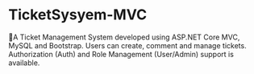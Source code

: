 # TicketSysyem-MVC
🚀A Ticket Management System developed using ASP.NET Core MVC, MySQL and Bootstrap. Users can create, comment and manage tickets. Authorization (Auth) and Role Management (User/Admin) support is available.
